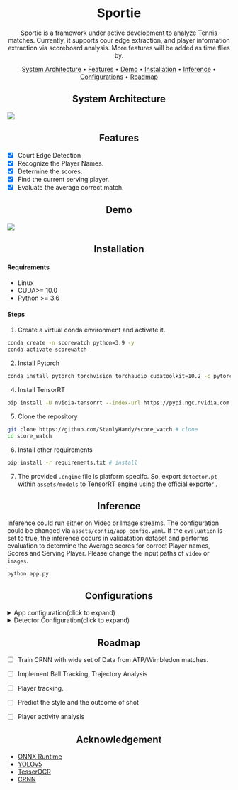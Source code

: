 <div align="center">

# Sportie

Sportie is a framework under active development to analyze Tennis matches. Currently, it supports cour edge extraction, and player information extraction via scoreboard analysis. More features will be added as time flies by. 

[System Architecture](#system-architecture)  • 
[Features](#features)  • 
 [Demo](#demo)  • 
[Installation](#installation)  • 
[Inference](#inference)  • 
[Configurations](#configurations)  • 
[Roadmap](#roadmap)
 
</div>

## <div align="center">System Architecture</div>

 <p>
   <img  src="https://github.com/StanlyHardy/score_watch/blob/scoreboard_dev/assets/graphics/system_arch.png"></a>
</p>

## <div align="center">Features</div>
- [x] Court Edge Detection
- [x] Recognize the Player Names.
- [x] Determine the scores.
- [x] Find the current serving player.
- [x] Evaluate the average correct match.

## <div align="center">Demo</div>

 <p>
   <img  src="https://github.com/StanlyHardy/score_watch/blob/experimental/assets/demo/demo1.png">
</p>


## <div align="center">Installation</div>
#### <div>Requirements</div>
- Linux
- CUDA>= 10.0
- Python >= 3.6

#### Steps

1. Create a virtual conda environment and activate it.

```bash
conda create -n scorewatch python=3.9 -y
conda activate scorewatch
```

2. Install Pytorch

```bash
conda install pytorch torchvision torchaudio cudatoolkit=10.2 -c pytorch
```

4. Install TensorRT

```bash
pip install -U nvidia-tensorrt --index-url https://pypi.ngc.nvidia.com
```

5. Clone the repository

```bash
git clone https://github.com/StanlyHardy/score_watch # clone
cd score_watch
```

6. Install other requirements

```bash
pip install -r requirements.txt # install
```
7. The provided `.engine` file is platform specifc. So, export `detector.pt` within `assets/models` to TensorRT engine using the official <a href="https://github.com/ultralytics/yolov5/blob/master/export.py">exporter </a>. 

## <div align="center">Inference</div>

Inference could run either on Video or Image streams. The configuration could be changed
via `assets/config/app_config.yaml`. If the `evaluation` is set to true, the inference occurs in validatation dataset
and performs evaluation to determine the Average scores for correct Player names, Scores and Serving Player. Please
change the input paths of `video` or `images`.

```
python app.py 
```

## <div align="center">Configurations</div>

<details>
 <summary>App configuration(click to expand)</summary>
  <br>
<table>
 <tr>
    <th>Section</th>
    <th>Feature</th>
    <th>Description</th>
  </tr>
 <tr>
  <td rowspan="6">&nbsp; Paths </td>
  <td>&nbsp; <code>video_path</code></td>
  <td>&nbsp;Path of the video on which the evaluation needs to be done.</td>
 </tr>
 <tr>
  <td>&nbsp;<code>img_path</code></td>
  <td>&nbsp;Directory containing the test images. Ground truth needs to be available for evaluation with image set.</td>
 </tr>
  <tr>
  <td>&nbsp;<code>players_path</code></td>
  <td>&nbsp;Path containing player informations</td>
 </tr>
 <tr>
  <td>&nbsp;<code>groundtruth_path</code></td>
  <td>&nbsp;Ground truth data which is in json format that has got the player information.</td>
 </tr>
 <tr>
  <td>&nbsp;<code>output_video_path</code></td>
  <td>&nbsp;The path to save the video if the output needs to be saved and visualized later.</td>
 </tr>
 <tr>
  <td>&nbsp;<code>logs_path</code></td>
  <td>&nbsp;Path where the output log will be saved.</td>
 </tr>
 <tr>
  <td rowspan="5">&nbsp; Streamer </td>
  <td>&nbsp; <code>should_draw'</code></td>
  <td>&nbsp;Draws over the frames for visualization , if enabled.</td>
 </tr>
 <tr>
  <td>&nbsp;<code>view_imshow</code></td>
  <td>&nbsp;The output visualization shall be turned on/off with this parameter.</td>
 </tr>
  <tr>
  <td>&nbsp;<code>save_stream</code></td>
  <td>&nbsp;Turning on this field enables the video output to be saved in the path defined in <code>output_video_path</code></td>
 </tr>
 <tr>
  <td>&nbsp;<code>debug</code></td>
  <td>&nbsp;Displays debug logs if enabled</td>
 </tr>
 <tr>
  <td>&nbsp;<code>evaluation</code></td>
  <td>&nbsp;Turn on if the evaluation has to be done over the image set. Both image set and the annotations are required in this case.</td>
 </tr>
 <td rowspan="5">&nbsp; Models </td>
  <td>&nbsp; <code>score_det_model'</code></td>
  <td>&nbsp; Path of the score detector model.</td>
 <tr>
  <td>&nbsp;<code>detector_config</code></td>
  <td>&nbsp; Path of the config file for the score detector. </td>
 </tr>
  <tr>
  <td>&nbsp;<code>text_rec_model</code></td>
  <td>&nbsp;CRNN Model path responsible for Player information recognition. </td>
 </tr>
 <tr>
  <td>&nbsp;<code>text_rec_config</code></td>
  <td>&nbsp;Path to the configuration for the CRNN model</td>
 </tr>
 <tr>
  <td>&nbsp;<code>ocr_engine</code></td>
  <td>&nbsp;Choose between <code>CRNN</code> or <code>PyTesseract</code>. </td>
 </tr>
</table>
</details>
<details>
 <summary>Detector Configuration(click to expand)</summary>
 <br>
<table>
 <tr>
    <th>Section</th>
    <th>Feature</th>
    <th>Description</th>
  </tr>
 <tr>
  <td rowspan="5">&nbsp; YOLOv5 </td>
  <td>&nbsp; <code>execution_env</code></td>
  <td>&nbsp;ONNX Runtime provides support for CUDA, CPU and TensorRT. By default, CUDA is chosen. ONNX Runtime falls back to cpu if CUDA is unavailable.</td>
 </tr>
 <tr>
  <td>&nbsp;<code>conf_thresh</code></td>
  <td>&nbsp;Detection confidence</td>
 </tr>
  <tr>
  <td>&nbsp;<code>iou_thres</code></td>
  <td>&nbsp;IOU threshold to gauge the overlap.</td>
 </tr>
 <tr>
  <td>&nbsp;<code>warm_up</code></td>
  <td>&nbsp;Number of samples to be used during the warm up phase.</td>
 </tr>
 <tr>
  <td>&nbsp;<code>class_labels</code></td>
  <td>&nbsp;Class labels</td>
 </tr>
 <tr>
</table>
</details>

## <div align="center">Roadmap</div>

- [ ] Train CRNN with wide set of Data from ATP/Wimbledon matches.
- [ ] Implement Ball Tracking, Trajectory Analysis
- [ ] Player tracking.
- [ ] Predict the style and the outcome of shot
- [ ] Player activity analysis


## <div align="center">Acknowledgement</div>

* [ONNX Runtime](https://onnxruntime.ai/docs/install/)&nbsp;
* [YOLOv5](https://github.com/ultralytics/yolov5)&nbsp;
* [TesserOCR](https://github.com/sirfz/tesserocr)&nbsp;
* [CRNN](https://www.kaggle.com/alizahidraja/custom-ocr-crnn)&nbsp;
